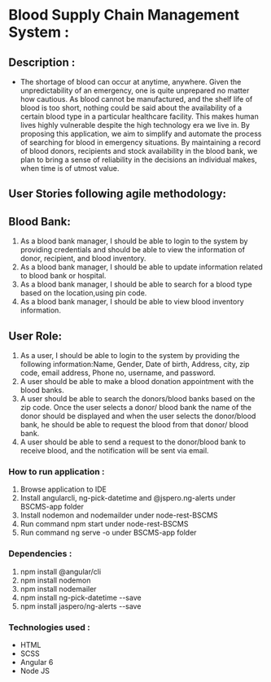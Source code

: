 # Blood Supply Chain Management System  :

## Description : 
* The shortage of blood can occur at anytime, anywhere. Given the unpredictability of an emergency, one is quite unprepared no matter how cautious. As blood cannot be manufactured, and the shelf life of blood is too short, nothing could be said about the availability of a certain blood type in a particular healthcare facility. This makes human lives highly vulnerable despite the high technology era we live in. By proposing this application, we aim to simplify and automate the process of searching for blood in emergency situations. By maintaining a record of blood donors, recipients and stock availability in the blood bank, we plan to bring a sense of reliability in the decisions an individual makes, when time is of utmost value.

## User Stories following agile methodology: 

## Blood Bank:
1. As a blood bank manager, I should be able to login to the system by providing credentials and should be able to view the information of donor, recipient, and blood inventory.
1. As a blood bank manager, I should be able to update information related to blood bank or hospital.
1. As a blood bank manager, I should be able to search for a blood type based on the location,using pin code.
1. As a blood bank manager, I should be able to view blood inventory information.


## User Role:
1. As a user, I should be able to login to the system by providing the following information:Name, Gender, Date of birth, Address, city, zip code, email address, Phone no, username, and password.
1. A user should be able to make a blood donation appointment with the blood banks.
1. A user should be able to search the donors/blood banks based on the zip code. Once the user selects a donor/ blood bank the name of the donor should be displayed and when the user selects the donor/blood bank, he should be able to request the blood from that donor/ blood bank.
1. A user should be able to send a request to the donor/blood bank to receive blood, and the notification will be sent via email.


### How to run application :

1. Browse application to IDE
1. Install angularcli, ng-pick-datetime and @jspero.ng-alerts under BSCMS-app folder
1. Install nodemon and nodemailder under node-rest-BSCMS
1. Run command npm start under node-rest-BSCMS
1. Run command ng serve -o under BSCMS-app folder


### Dependencies :
1. npm install @angular/cli
1. npm install nodemon
1. npm install nodemailer
1. npm install ng-pick-datetime --save
1. npm install jaspero/ng-alerts --save

### Technologies used :
* HTML
* SCSS
* Angular 6
* Node JS
